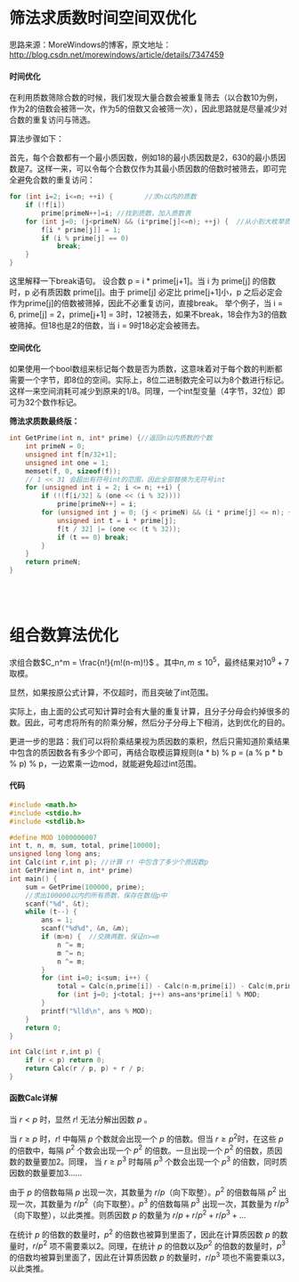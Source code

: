 # 筛法求质数时间空间双优化
思路来源：MoreWindows的博客，原文地址：http://blog.csdn.net/morewindows/article/details/7347459

#### 时间优化

在利用质数筛除合数的时候，我们发现大量合数会被重复筛去（以合数10为例，作为2的倍数会被筛一次，作为5的倍数又会被筛一次），因此思路就是尽量减少对合数的重复访问与筛选。

算法步骤如下：

首先，每个合数都有一个最小质因数，例如18的最小质因数是2，630的最小质因数是7。这样一来，可以令每个合数仅作为其最小质因数的倍数时被筛去，即可完全避免合数的重复访问：
```cpp         
for (int i=2; i<=n; ++i) {        //求n以内的质数
    if (!f[i]) 
        prime[primeN++]=i; //找到质数，加入质数表
    for (int j=0; (j<primeN) && (i*prime[j]<=n); ++j) {  //从小到大枚举质数
        f[i * prime[j]] = 1;
        if (i % prime[j] == 0) 
            break;
    } 
}
```
这里解释一下break语句。
设合数 p = i * prime[j+1]。当 i 为 prime[j] 的倍数时，p 必有质因数 prime[j]。由于 prime[j] 必定比 prime[j+1]小，p 之后必定会作为prime[j]的倍数被筛掉，因此不必重复访问，直接break。
举个例子，当 i = 6, prime[j] = 2，prime[j+1] = 3时，12被筛去，如果不break，18会作为3的倍数被筛掉。但18也是2的倍数，当 i = 9时18必定会被筛去。

#### 空间优化
如果使用一个bool数组来标记每个数是否为质数，这意味着对于每个数的判断都需要一个字节，即8位的空间。实际上，8位二进制数完全可以为8个数进行标记。这样一来空间消耗可减少到原来的1/8。同理，一个int型变量（4字节，32位）即可为32个数作标记。

**筛法求质数最终版：**
```cpp 
int GetPrime(int n, int* prime) {//返回n以内质数的个数
    int primeN = 0;
    unsigned int f[n/32+1];
    unsigned int one = 1;
    memset(f, 0, sizeof(f));  
    // 1 << 31 会超出有符号int的范围，因此全部替换为无符号int
    for (unsigned int i = 2; i <= n; ++i) {
        if (!(f[i/32] & (one << (i % 32)))) 
            prime[primeN++] = i;         
        for (unsigned int j = 0; (j < primeN) && (i * prime[j] <= n); ++j) {
            unsigned int t = i * prime[j];
            f[t / 32] |= (one << (t % 32));
            if (t == 0) break;
        }  
    }
    return primeN;
}
```
<br/><br/>

# 组合数算法优化

求组合数$C_n^m = \frac{n!}{m!(n-m)!}$ 。其中$n, m \leq 10^5$，最终结果对$10^9+7$取模。

显然，如果按原公式计算，不仅超时，而且突破了int范围。

实际上，由上面的公式可知计算时会有大量的重复计算，且分子分母会约掉很多的数。因此，可考虑将所有的阶乘分解，然后分子分母上下相消，达到优化的目的。

更进一步的思路：我们可以将阶乘结果视为质因数的乘积，然后只需知道阶乘结果中包含的质因数各有多少个即可，再结合取模运算规则(a * b) % p = (a % p * b % p) % p，一边累乘一边mod，就能避免超过int范围。

#### 代码
```cpp
#include <math.h>
#include <stdio.h>
#include <stdlib.h>

#define MOD 1000000007
int t, n, m, sum, total, prime[10000];
unsigned long long ans;
int Calc(int r,int p); //计算 r! 中包含了多少个质因数p
int GetPrime(int n, int* prime)
int main() {
    sum = GetPrime(100000, prime); 
    //求出100000以内的所有质数，保存在数组p中
    scanf("%d", &t);
    while (t--) {
        ans = 1;
        scanf("%d%d", &n, &m);
        if (m>n) {  //交换两数，保证n>=m
            n ^= m;
            m ^= n;  
            n ^= m;
        }
        for (int i=0; i<sum; i++) {
            total = Calc(n,prime[i]) - Calc(n-m,prime[i]) - Calc(m,prime[i]);
            for (int j=0; j<total; j++) ans=ans*prime[i] % MOD;
        }
        printf("%lld\n", ans % MOD); 
    }
    return 0;
}

int Calc(int r,int p) {
    if (r < p) return 0;
    return Calc(r / p, p) + r / p;
}
```

#### 函数Calc详解

当 $r <p$ 时，显然 $r!$ 无法分解出因数 $p$ 。

当 $r \geq p$ 时，$r!$ 中每隔 $p$ 个数就会出现一个 $p$ 的倍数。但当 $r \geq p^2$时，在这些 $p$ 的倍数中，每隔 $p^2$ 个数会出现一个  $p^2$ 的倍数。一旦出现一个 $p^2$ 的倍数，质因数的数量要加2。同理， 当 $r \geq p^3$ 时每隔 $p^3$ 个数会出现一个 $p^3$ 的倍数，同时质因数的数量要加3……

由于  $p$ 的倍数每隔 $p$ 出现一次，其数量为 $r/p$（向下取整）。$p^2$ 的倍数每隔 $p^2$ 出现一次，其数量为 $r/p^2$（向下取整）。$p^3$ 的倍数每隔 $p^3$ 出现一次，其数量为 $r/p^3$（向下取整），以此类推。则质因数 $p$ 的数量为 $r/p + r/p^2 + r/p^3 + ...$

在统计 $p$ 的倍数的数量时，$p^2$ 的倍数也被算到里面了，因此在计算质因数 $p$ 的数量时，$r/p^2$ 项不需要乘以2。同理，在统计 $p$ 的倍数以及$p^2$ 的倍数的数量时，$p^3$ 的倍数均被算到里面了，因此在计算质因数 $p$ 的数量时，$r/p^3$ 项也不需要乘以3，以此类推。